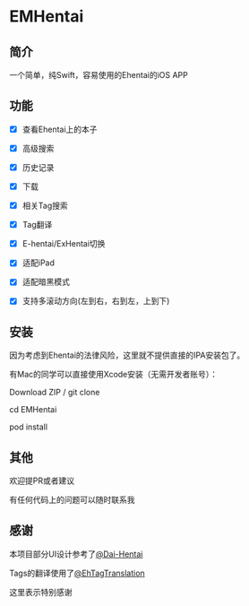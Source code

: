 # EMHentai



## 简介

一个简单，纯Swift，容易使用的Ehentai的iOS APP



## 功能

- [x] 查看Ehentai上的本子
- [x] 高级搜索
- [x] 历史记录
- [x] 下载
- [x] 相关Tag搜索
- [x] Tag翻译
- [x] E-hentai/ExHentai切换
- [x] 适配iPad
- [x] 适配暗黑模式
- [x] 支持多滚动方向(左到右，右到左，上到下)



## 安装

因为考虑到Ehentai的法律风险，这里就不提供直接的IPA安装包了。

有Mac的同学可以直接使用Xcode安装（无需开发者账号）：

Download ZIP / git clone

cd EMHentai

pod install



## 其他

欢迎提PR或者建议

有任何代码上的问题可以随时联系我



## 感谢

本项目部分UI设计参考了[@Dai-Hentai](https://github.com/DaidoujiChen/Dai-Hentai)

Tags的翻译使用了[@EhTagTranslation](https://github.com/EhTagTranslation/Database)

这里表示特别感谢
